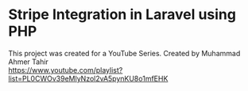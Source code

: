 # Stripe Integration in Laravel using PHP
This project was created for a YouTube Series. Created by Muhammad Ahmer Tahir  
https://www.youtube.com/playlist?list=PL0CWOv39eMlyNzol2vA5pynKU8o1mfEHK
